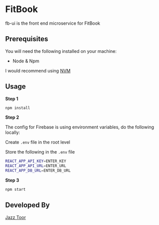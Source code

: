 # FitBook

fb-ui is the front end microservice for FitBook

## Prerequisites

You will need the following installed on your machine:
- Node & Npm

I would recommend using [NVM](https://github.com/nvm-sh/nvm) 

## Usage

**Step 1**
```bash
npm install 
```

**Step 2**

The config for Firebase is using environment variables, do the following locally:

Create `.env` file in the root level

Store the following in the `.env` file
```bash
REACT_APP_API_KEY=ENTER_KEY
REACT_APP_API_URL=ENTER_URL
REACT_APP_DB_URL=ENTER_DB_URL
```

**Step 3**
```bash
npm start
```

## Developed By
[Jazz Toor]()